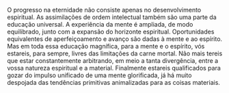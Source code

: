 ﻿O progresso na eternidade não consiste apenas no desenvolvimento espiritual. As assimilações de ordem intelectual também são uma parte da educação universal. A experiência da mente é ampliada, de modo equilibrado, junto com a expansão do horizonte espiritual. Oportunidades equivalentes de aperfeiçoamento e avanço são dadas à mente e ao espírito. Mas em toda essa educação magnífica, para a mente e o espírito, vós estareis, para sempre, livres das limitações da carne mortal. Não mais tereis que estar constantemente arbitrando, em meio a tanta divergência, entre a vossa natureza espiritual e a material. Finalmente estareis qualificados para gozar do impulso unificado de uma mente glorificada, já há muito despojada das tendências primitivas animalizadas para as coisas materiais.